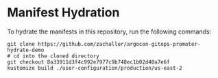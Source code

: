 # Manifest Hydration

To hydrate the manifests in this repository, run the following commands:

```shell
git clone https://github.com/zachaller/argocon-gitops-promoter-hydrate-demo
# cd into the cloned directory
git checkout 8a33911d3f4c992e7977c9b748ec1b02d40a7e6f
kustomize build ./user-configuration/production/us-east-2
```
